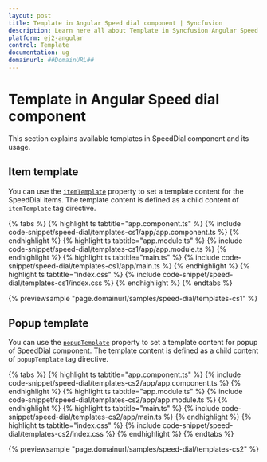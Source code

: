```yaml
---
layout: post
title: Template in Angular Speed dial component | Syncfusion
description: Learn here all about Template in Syncfusion Angular Speed dial component of Syncfusion Essential JS 2 and more.
platform: ej2-angular
control: Template 
documentation: ug
domainurl: ##DomainURL##
---
```


# Template in Angular Speed dial component

This section explains available templates in SpeedDial component and its usage.

## Item template

You can use the [`itemTemplate`](https://ej2.syncfusion.com/angular/documentation/api/speed-dial#itemtemplate) property to set a template content for the SpeedDial items. The template content is defined as a child content of `itemTemplate` tag directive.

{% tabs %}
{% highlight ts tabtitle="app.component.ts" %}
{% include code-snippet/speed-dial/templates-cs1/app/app.component.ts %}
{% endhighlight %}
{% highlight ts tabtitle="app.module.ts" %}
{% include code-snippet/speed-dial/templates-cs1/app/app.module.ts %}
{% endhighlight %}
{% highlight ts tabtitle="main.ts" %}
{% include code-snippet/speed-dial/templates-cs1/app/main.ts %}
{% endhighlight %}
{% highlight ts tabtitle="index.css" %}
{% include code-snippet/speed-dial/templates-cs1/index.css %}
{% endhighlight %}
{% endtabs %}
  
{% previewsample "page.domainurl/samples/speed-dial/templates-cs1" %}

## Popup template

You can use the [`popupTemplate`](https://ej2.syncfusion.com/angular/documentation/api/speed-dial#popuptemplate) property to set a template content for popup of  SpeedDial component. The template content is defined as a child content of `popupTemplate` tag directive.

{% tabs %}
{% highlight ts tabtitle="app.component.ts" %}
{% include code-snippet/speed-dial/templates-cs2/app/app.component.ts %}
{% endhighlight %}
{% highlight ts tabtitle="app.module.ts" %}
{% include code-snippet/speed-dial/templates-cs2/app/app.module.ts %}
{% endhighlight %}
{% highlight ts tabtitle="main.ts" %}
{% include code-snippet/speed-dial/templates-cs2/app/main.ts %}
{% endhighlight %}
{% highlight ts tabtitle="index.css" %}
{% include code-snippet/speed-dial/templates-cs2/index.css %}
{% endhighlight %}
{% endtabs %}
  
{% previewsample "page.domainurl/samples/speed-dial/templates-cs2" %}
